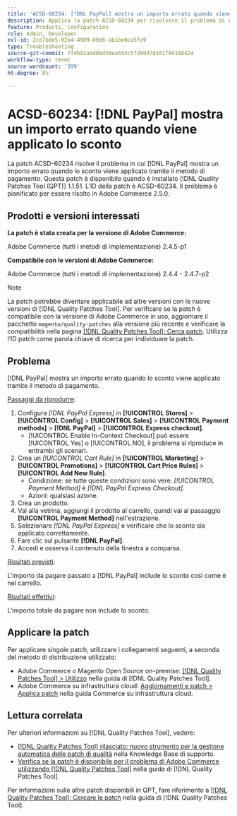 ```yaml
---
title: 'ACSD-60234: [!DNL PayPal] mostra un importo errato quando viene applicato lo sconto'
description: Applica la patch ACSD-60234 per risolvere il problema di Adobe Commerce in cui [!DNL PayPal] mostra un importo errato quando lo sconto viene applicato tramite il metodo di pagamento.
feature: Products, Configuration
role: Admin, Developer
exl-id: 2ce7bde5-02a4-4989-80d6-ab1be0ca5fe9
type: Troubleshooting
source-git-commit: 7fdb02a6d89d50ea593c5fd99d78101f89198424
workflow-type: tm+mt
source-wordcount: '399'
ht-degree: 0%

---
```


# ACSD-60234: [!DNL PayPal] mostra un importo errato quando viene applicato lo sconto

La patch ACSD-60234 risolve il problema in cui [!DNL PayPal] mostra un importo errato quando lo sconto viene applicato tramite il metodo di pagamento. Questa patch è disponibile quando è installato [!DNL Quality Patches Tool (QPT)] 1.1.51. L’ID della patch è ACSD-60234. Il problema è pianificato per essere risolto in Adobe Commerce 2.5.0.

## Prodotti e versioni interessati

**La patch è stata creata per la versione di Adobe Commerce:**

Adobe Commerce (tutti i metodi di implementazione) 2.4.5-p1

**Compatibile con le versioni di Adobe Commerce:**

Adobe Commerce (tutti i metodi di implementazione) 2.4.4 - 2.4.7-p2

>[!NOTE]
>
>La patch potrebbe diventare applicabile ad altre versioni con le nuove versioni di [!DNL Quality Patches Tool]. Per verificare se la patch è compatibile con la versione di Adobe Commerce in uso, aggiornare il pacchetto `magento/quality-patches` alla versione più recente e verificare la compatibilità nella pagina [[!DNL Quality Patches Tool]: Cerca patch](https://experienceleague.adobe.com/tools/commerce-quality-patches/index.html?lang=it). Utilizza l’ID patch come parola chiave di ricerca per individuare la patch.

## Problema

[!DNL PayPal] mostra un importo errato quando lo sconto viene applicato tramite il metodo di pagamento.

<u>Passaggi da riprodurre</u>:

1. Configura *[!DNL PayPal Express]* in **[!UICONTROL Stores]** > **[!UICONTROL Config]** > **[!UICONTROL Sales]** > **[!UICONTROL Payment methods]** > **[!DNL PayPal]** > **[!UICONTROL Express checkout]**.
   * [!UICONTROL Enable In-Context Checkout] può essere [!UICONTROL Yes] o [!UICONTROL NO], il problema si riproduce in entrambi gli scenari.
1. Crea un *[!UICONTROL Cart Rule]* in **[!UICONTROL Marketing]** > **[!UICONTROL Promotions]** > **[!UICONTROL Cart Price Rules]** > **[!UICONTROL Add New Rule]**.
   * Condizione: se tutte queste condizioni sono vere: *[!UICONTROL Payment Method]* è *[!DNL PayPal Express Checkout]*.
   * Azioni: qualsiasi azione.
1. Crea un prodotto.
1. Vai alla vetrina, aggiungi il prodotto al carrello, quindi vai al passaggio **[!UICONTROL Payment Method]** nell&#39;estrazione.
1. Selezionare *[!DNL PayPal Express]* e verificare che lo sconto sia applicato correttamente.
1. Fare clic sul pulsante **[!DNL PayPal]**.
1. Accedi e osserva il contenuto della finestra a comparsa.

<u>Risultati previsti</u>:

L&#39;importo da pagare passato a [!DNL PayPal] include lo sconto così come è nel carrello.

<u>Risultati effettivi</u>:

L&#39;importo totale da pagare non include lo sconto.

## Applicare la patch

Per applicare singole patch, utilizzare i collegamenti seguenti, a seconda del metodo di distribuzione utilizzato:

* Adobe Commerce o Magento Open Source on-premise: [[!DNL Quality Patches Tool] > Utilizzo](/help/tools/quality-patches-tool/usage.md) nella guida di [!DNL Quality Patches Tool].
* Adobe Commerce su infrastruttura cloud: [Aggiornamenti e patch > Applica patch](https://experienceleague.adobe.com/docs/commerce-cloud-service/user-guide/develop/upgrade/apply-patches.html?lang=it) nella guida Commerce su infrastruttura cloud.

## Lettura correlata

Per ulteriori informazioni su [!DNL Quality Patches Tool], vedere:

* [[!DNL Quality Patches Tool] rilasciato: nuovo strumento per la gestione automatica delle patch di qualità](https://experienceleague.adobe.com/it/docs/commerce-operations/tools/quality-patches-tool/quality-patches-tool-to-self-serve-quality-patches) nella Knowledge Base di supporto.
* [Verifica se la patch è disponibile per il problema di Adobe Commerce utilizzando  [!DNL Quality Patches Tool]](/help/tools/quality-patches-tool/patches-available-in-qpt/check-patch-for-magento-issue-with-magento-quality-patches.md) nella guida di [!DNL Quality Patches Tool].

Per informazioni sulle altre patch disponibili in QPT, fare riferimento a [[!DNL Quality Patches Tool]: Cercare le patch](https://experienceleague.adobe.com/tools/commerce-quality-patches/index.html?lang=it) nella guida di [!DNL Quality Patches Tool].
